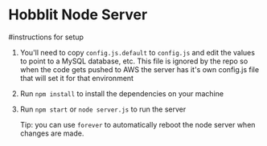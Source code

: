 # Hobblit Node Server

#instructions for setup
1. You'll need to copy `config.js.default` to `config.js` and edit the values to point to a MySQL database, etc. 
This file is ignored by the repo so when the code gets pushed to AWS the server has it's own config.js file that will set it for that environment

2. Run `npm install` to install the dependencies on your machine

3. Run `npm start` or `node server.js` to run the server

    Tip: you can use `forever` to automatically reboot the node server when changes are made.